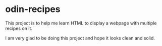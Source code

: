 # odin-recipes

This project is to help me learn HTML to display a webpage with multiple recipes on it.

I am very glad to be doing this project and hope it looks clean and solid.
